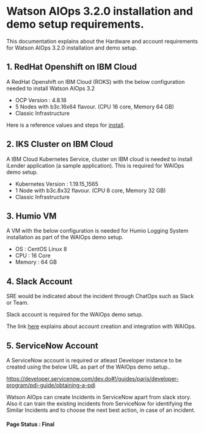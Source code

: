 # Watson AIOps 3.2.0 installation and demo setup requirements.

This documentation explains about the Hardware and account requirements for Watson AIOps 3.2.0 installation and demo setup.

## 1. RedHat Openshift on IBM Cloud

A RedHat Openshift on IBM Cloud (ROKS) with the below configuration needed to install Watson AIOps 3.2

 - OCP Version : 4.8.18
 - 5 Nodes with b3c.16x64 flavour. (CPU 16 core, Memory 64 GB)
 - Classic Infrastructure

 Here is a reference values and steps for [install](../80-provisioning-redhat-openshift-in-ibmcloud).

## 2. IKS Cluster on IBM Cloud

A IBM Cloud Kubernetes Service, cluster on IBM cloud is needed to install iLender application (a sample application). This is required for WAIOps demo setup.

 - Kubernetes Version : 1.19.15_1565
 - 1 Node with b3c.8x32 flavour. (CPU 8 core, Memory 32 GB)
 - Classic Infrastructure

## 3. Humio VM

A VM with the below configuration is needed for Humio Logging System installation as part of the WAIOps demo setup.

 - OS : CentOS Linux 8
 - CPU : 16 Core
 - Memory : 64 GB

## 4. Slack Account

SRE would be indicated about the incident through ChatOps such as Slack or Team. 

Slack account is required for the WAIOps demo setup.

The link [here](../32-integrations-slack) explains about account creation and integration with WAIOps.

## 5. ServiceNow Account

A ServiceNow account is required or atleast Developer instance to be created using the below URL as part of the WAIOps demo setup..

https://developer.servicenow.com/dev.do#!/guides/paris/developer-program/pdi-guide/obtaining-a-pdi

Watson AIOps can create Incidents in ServiceNow apart from slack story. Also it can train the existing incidents from ServiceNow for identifying the Similar Incidents and to choose the next best action, in case of an incident.



#### Page Status : Final